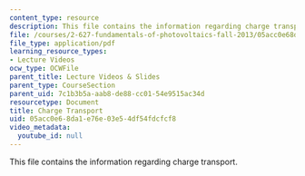 ```yaml
---
content_type: resource
description: This file contains the information regarding charge transport.
file: /courses/2-627-fundamentals-of-photovoltaics-fall-2013/05acc0e68da1e76e03e54df54fdcfcf8_MIT2_627F13_lec06.pdf
file_type: application/pdf
learning_resource_types:
- Lecture Videos
ocw_type: OCWFile
parent_title: Lecture Videos & Slides
parent_type: CourseSection
parent_uid: 7c1b3b5a-aab8-de88-cc01-54e9515ac34d
resourcetype: Document
title: Charge Transport
uid: 05acc0e6-8da1-e76e-03e5-4df54fdcfcf8
video_metadata:
  youtube_id: null
---
```

This file contains the information regarding charge transport.
